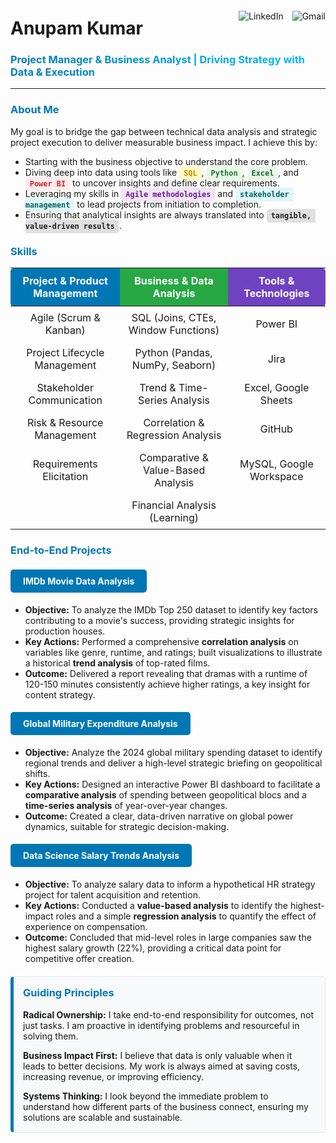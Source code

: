 <div style="display: flex; justify-content: space-between; align-items: center;">
  <div>
    <h1 style="margin-bottom: 0;">Anupam Kumar</h1>
  </div>
  <div>
    <a href="https://www.linkedin.com/in/datawithanupam" target="_blank" style="text-decoration: none; margin-left: 10px;">
      <img src="https://img.shields.io/badge/LinkedIn-0077B5?style=for-the-badge&logo=linkedin&logoColor=white" alt="LinkedIn"/>
    </a>
    <a href="mailto:13anup8@gmail.com" style="text-decoration: none; margin-left: 10px;">
      <img src="https://img.shields.io/badge/Gmail-D14836?style=for-the-badge&logo=gmail&logoColor=white" alt="Gmail"/>
    </a>
  </div>
</div>
<h3 style="background: -webkit-linear-gradient(45deg, #0077B5, #00BFFF); -webkit-background-clip: text; -webkit-text-fill-color: transparent; font-weight: bold;">
  Project Manager & Business Analyst | Driving Strategy with Data & Execution
</h3>

---

<h3 style="color: #0077B5;">About Me</h3>

My goal is to bridge the gap between technical data analysis and strategic project execution to deliver measurable business impact. I achieve this by:

<ul>
  <li>Starting with the business objective to understand the core problem.</li>
  <li>Diving deep into data using tools like <code style="background-color:#FFF9C4; color:#B78A00; padding: 4px 7px; border-radius: 5px; font-weight: bold;">SQL</code>, <code style="background-color:#E6FDE2; color:#256F3A; padding: 4px 7px; border-radius: 5px; font-weight: bold;">Python</code>, <code style="background-color:#E8F5E9; color:#1E6635; padding: 4px 7px; border-radius: 5px; font-weight: bold;">Excel</code>, and <code style="background-color:#FFEBEE; color:#C62828; padding: 4px 7px; border-radius: 5px; font-weight: bold;">Power BI</code> to uncover insights and define clear requirements.</li>
  <li>Leveraging my skills in <code style="background-color:#F3E5F5; color:#6A1B9A; padding: 4px 7px; border-radius: 5px; font-weight: bold;">Agile methodologies</code> and <code style="background-color:#E0F7FA; color:#006064; padding: 4px 7px; border-radius: 5px; font-weight: bold;">stakeholder management</code> to lead projects from initiation to completion.</li>
  <li>Ensuring that analytical insights are always translated into <code style="background-color:#E0E0E0; color:#212121; padding: 4px 7px; border-radius: 5px; font-weight: bold;">tangible, value-driven results</code>.</li>
</ul>

<h3 style="color: #0077B5;">Skills</h3>

<table width="100%">
  <thead>
    <tr>
      <th style="background-color:#0077B5; color:white; padding:10px; border-radius: 5px 0 0 5px;">Project & Product Management</th>
      <th style="background-color:#28A745; color:white; padding:10px;">Business & Data Analysis</th>
      <th style="background-color:#6F42C1; color:white; padding:10px; border-radius: 0 5px 5px 0;">Tools & Technologies</th>
    </tr>
  </thead>
  <tbody>
    <tr>
      <td style="padding:8px; text-align:center;">Agile (Scrum & Kanban)</td>
      <td style="padding:8px; text-align:center;">SQL (Joins, CTEs, Window Functions)</td>
      <td style="padding:8px; text-align:center;">Power BI </td>
    </tr>
    <tr>
      <td style="padding:8px; text-align:center;">Project Lifecycle Management</td>
      <td style="padding:8px; text-align:center;">Python (Pandas, NumPy, Seaborn)</td>
      <td style="padding:8px; text-align:center;">Jira</td>
    </tr>
    <tr>
      <td style="padding:8px; text-align:center;">Stakeholder Communication</td>
      <td style="padding:8px; text-align:center;">Trend & Time-Series Analysis</td>
      <td style="padding:8px; text-align:center;">Excel, Google Sheets</td>
    </tr>
    <tr>
      <td style="padding:8px; text-align:center;">Risk & Resource Management</td>
      <td style="padding:8px; text-align:center;">Correlation & Regression Analysis</td>
      <td style="padding:8px; text-align:center;">GitHub</td>
    </tr>
     <tr>
      <td style="padding:8px; text-align:center;">Requirements Elicitation</td>
      <td style="padding:8px; text-align:center;">Comparative & Value-Based Analysis</td>
      <td style="padding:8px; text-align:center;">MySQL, Google Workspace</td>
    </tr>
    <tr>
      <td style="padding:8px; text-align:center;"> </td>
      <td style="padding:8px; text-align:center;">Financial Analysis (Learning)</td>
       <td style="padding:8px; text-align:center;"> </td>
    </tr>
  </tbody>
</table>

<h3 style="color: #0077B5;">End-to-End Projects</h3>

<a href="https://github.com/datawithanupam/IMDB_Top_Charts_Project" target="_blank" style="display: inline-block; background-color: #0077B5; color: white; padding: 10px 20px; margin: 5px 0; text-decoration: none; border-radius: 5px; font-weight: bold; transition: background-color 0.3s;">IMDb Movie Data Analysis</a>
<ul>
  <li><b>Objective:</b> To analyze the IMDb Top 250 dataset to identify key factors contributing to a movie's success, providing strategic insights for production houses.</li>
  <li><b>Key Actions:</b> Performed a comprehensive <b>correlation analysis</b> on variables like genre, runtime, and ratings; built visualizations to illustrate a historical <b>trend analysis</b> of top-rated films.</li>
  <li><b>Outcome:</b> Delivered a report revealing that dramas with a runtime of 120-150 minutes consistently achieve higher ratings, a key insight for content strategy.</li>
</ul>

<a href="https://github.com/datawithanupam/2024-Global-Military-Expenditure-Dataset" target="_blank" style="display: inline-block; background-color: #0077B5; color: white; padding: 10px 20px; margin: 5px 0; text-decoration: none; border-radius: 5px; font-weight: bold; transition: background-color 0.3s;">Global Military Expenditure Analysis</a>
<ul>
  <li><b>Objective:</b> Analyze the 2024 global military spending dataset to identify regional trends and deliver a high-level strategic briefing on geopolitical shifts.</li>
  <li><b>Key Actions:</b> Designed an interactive Power BI dashboard to facilitate a <b>comparative analysis</b> of spending between geopolitical blocs and a <b>time-series analysis</b> of year-over-year changes.</li>
  <li><b>Outcome:</b> Created a clear, data-driven narrative on global power dynamics, suitable for strategic decision-making.</li>
</ul>

<a href="https://github.com/datawithanupam/DataScience-Salary-2020-2024" target="_blank" style="display: inline-block; background-color: #0077B5; color: white; padding: 10px 20px; margin: 5px 0; text-decoration: none; border-radius: 5px; font-weight: bold; transition: background-color 0.3s;">Data Science Salary Trends Analysis</a>
<ul>
  <li><b>Objective:</b> To analyze salary data to inform a hypothetical HR strategy project for talent acquisition and retention.</li>
  <li><b>Key Actions:</b> Conducted a <b>value-based analysis</b> to identify the highest-impact roles and a simple <b>regression analysis</b> to quantify the effect of experience on compensation.</li>
  <li><b>Outcome:</b> Concluded that mid-level roles in large companies saw the highest salary growth (22%), providing a critical data point for competitive offer creation.</li>
</ul>

<div style="background-color: #F8F9FA; border: 1px solid #DEE2E6; border-left: 5px solid #0077B5; padding: 15px; margin-top: 20px; border-radius: 5px;">
  <h3 style="color: #0077B5; margin-top: 0;">Guiding Principles</h3>
  <p style="margin-bottom: 5px;"><b>Radical Ownership:</b> I take end-to-end responsibility for outcomes, not just tasks. I am proactive in identifying problems and resourceful in solving them.</p>
  <p style="margin-bottom: 5px;"><b>Business Impact First:</b> I believe that data is only valuable when it leads to better decisions. My work is always aimed at saving costs, increasing revenue, or improving efficiency.</p>
  <p style="margin-bottom: 0;"><b>Systems Thinking:</b> I look beyond the immediate problem to understand how different parts of the business connect, ensuring my solutions are scalable and sustainable.</p>
</div>
